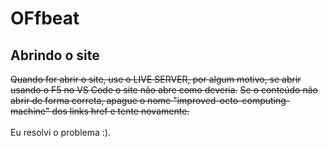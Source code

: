 # OFfbeat
## Abrindo o site
~~Quando for abrir o site, use o LIVE SERVER, por algum motivo, se abrir usando o F5 no VS Code o site não abre como deveria.~~
~~Se o conteúdo não abrir de forma correta, apague o nome "improved-octo-computing-machine" dos links href e tente novamente.~~<br><br>
Eu resolvi o problema :).